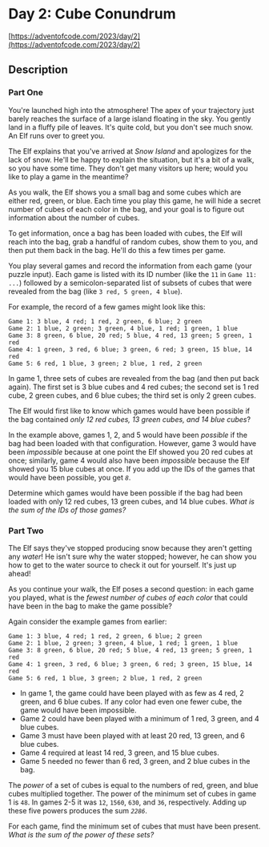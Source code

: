 # Day 2: Cube Conundrum

[https://adventofcode.com/2023/day/2](https://adventofcode.com/2023/day/2)

## Description

### Part One

You're launched high into the atmosphere! The apex of your trajectory just barely reaches the surface of a large island floating in the sky. You gently land in a fluffy pile of leaves. It's quite cold, but you don't see much snow. An Elf runs over to greet you.

The Elf explains that you've arrived at _Snow Island_ and apologizes for the lack of snow. He'll be happy to explain the situation, but it's a bit of a walk, so you have some time. They don't get many visitors up here; <span title="No, the Elf's name is not 'WOPR'. It's Joshua.">would you like to play a game</span> in the meantime?

As you walk, the Elf shows you a small bag and some cubes which are either red, green, or blue. Each time you play this game, he will hide a secret number of cubes of each color in the bag, and your goal is to figure out information about the number of cubes.

To get information, once a bag has been loaded with cubes, the Elf will reach into the bag, grab a handful of random cubes, show them to you, and then put them back in the bag. He'll do this a few times per game.

You play several games and record the information from each game (your puzzle input). Each game is listed with its ID number (like the `11` in `Game 11: ...`) followed by a semicolon-separated list of subsets of cubes that were revealed from the bag (like `3 red, 5 green, 4 blue`).

For example, the record of a few games might look like this:

    Game 1: 3 blue, 4 red; 1 red, 2 green, 6 blue; 2 green
    Game 2: 1 blue, 2 green; 3 green, 4 blue, 1 red; 1 green, 1 blue
    Game 3: 8 green, 6 blue, 20 red; 5 blue, 4 red, 13 green; 5 green, 1 red
    Game 4: 1 green, 3 red, 6 blue; 3 green, 6 red; 3 green, 15 blue, 14 red
    Game 5: 6 red, 1 blue, 3 green; 2 blue, 1 red, 2 green

In game 1, three sets of cubes are revealed from the bag (and then put back again). The first set is 3 blue cubes and 4 red cubes; the second set is 1 red cube, 2 green cubes, and 6 blue cubes; the third set is only 2 green cubes.

The Elf would first like to know which games would have been possible if the bag contained _only 12 red cubes, 13 green cubes, and 14 blue cubes_?

In the example above, games 1, 2, and 5 would have been _possible_ if the bag had been loaded with that configuration. However, game 3 would have been _impossible_ because at one point the Elf showed you 20 red cubes at once; similarly, game 4 would also have been _impossible_ because the Elf showed you 15 blue cubes at once. If you add up the IDs of the games that would have been possible, you get _`8`_.

Determine which games would have been possible if the bag had been loaded with only 12 red cubes, 13 green cubes, and 14 blue cubes. _What is the sum of the IDs of those games?_

### Part Two

The Elf says they've stopped producing snow because they aren't getting any _water_! He isn't sure why the water stopped; however, he can show you how to get to the water source to check it out for yourself. It's just up ahead!

As you continue your walk, the Elf poses a second question: in each game you played, what is the _fewest number of cubes of each color_ that could have been in the bag to make the game possible?

Again consider the example games from earlier:

    Game 1: 3 blue, 4 red; 1 red, 2 green, 6 blue; 2 green
    Game 2: 1 blue, 2 green; 3 green, 4 blue, 1 red; 1 green, 1 blue
    Game 3: 8 green, 6 blue, 20 red; 5 blue, 4 red, 13 green; 5 green, 1 red
    Game 4: 1 green, 3 red, 6 blue; 3 green, 6 red; 3 green, 15 blue, 14 red
    Game 5: 6 red, 1 blue, 3 green; 2 blue, 1 red, 2 green

- In game 1, the game could have been played with as few as 4 red, 2 green, and 6 blue cubes. If any color had even one fewer cube, the game would have been impossible.
- Game 2 could have been played with a minimum of 1 red, 3 green, and 4 blue cubes.
- Game 3 must have been played with at least 20 red, 13 green, and 6 blue cubes.
- Game 4 required at least 14 red, 3 green, and 15 blue cubes.
- Game 5 needed no fewer than 6 red, 3 green, and 2 blue cubes in the bag.

The _power_ of a set of cubes is equal to the numbers of red, green, and blue cubes multiplied together. The power of the minimum set of cubes in game 1 is `48`. In games 2-5 it was `12`, `1560`, `630`, and `36`, respectively. Adding up these five powers produces the sum _`2286`_.

For each game, find the minimum set of cubes that must have been present. _What is the sum of the power of these sets?_
